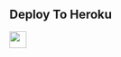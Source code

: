 

## Deploy To Heroku

<a href="https://heroku.com/deploy?template=https://github.com/Editxd/Maheshbhainew">
     <img height="30px" src="https://img.shields.io/badge/Deploy%20To%20Heroku-blueviolet?style=for-the-badge&logo=heroku">
  </a>
